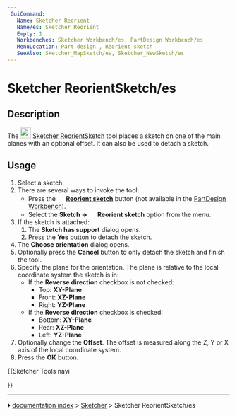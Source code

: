 ```yaml
---
 GuiCommand:
   Name: Sketcher Reorient
   Name/es: Sketcher Reorient
   Empty: 1
   Workbenches: Sketcher Workbench/es, PartDesign Workbench/es
   MenuLocation: Part design , Reorient sketch
   SeeAlso: Sketcher_MapSketch/es, Sketcher_NewSketch/es
---
```


# Sketcher ReorientSketch/es


</div>

## Description

The <img alt="" src=images/Sketcher_ReorientSketch.svg  style="width:24px;"> [Sketcher ReorientSketch](Sketcher_ReorientSketch.md) tool places a sketch on one of the main planes with an optional offset. It can also be used to detach a sketch.

## Usage

1.  Select a sketch.
2.  There are several ways to invoke the tool:
    -   Press the **<img src="images/Sketcher_ReorientSketch.svg" width=16px> [Reorient sketch](Sketcher_ReorientSketch.md)** button (not available in the [PartDesign Workbench](PartDesign_Workbench.md)).
    -   Select the **Sketch → <img src="images/Sketcher_ReorientSketch.svg" width=16px> Reorient sketch** option from the menu.
3.  If the sketch is attached:
    1.  The **Sketch has support** dialog opens.
    2.  Press the **Yes** button to detach the sketch.
4.  The **Choose orientation** dialog opens.
5.  Optionally press the **Cancel** button to only detach the sketch and finish the tool.
6.  Specify the plane for the orientation. The plane is relative to the local coordinate system the sketch is in:
    -   If the **Reverse direction** checkbox is not checked:
        -   Top: **XY-Plane**
        -   Front: **XZ-Plane**
        -   Right: **YZ-Plane**
    -   If the **Reverse direction** checkbox is checked:
        -   Bottom: **XY-Plane**
        -   Rear: **XZ-Plane**
        -   Left: **YZ-Plane**
7.  Optionally change the **Offset**. The offset is measured along the Z, Y or X axis of the local coordinate system.
8.  Press the **OK** button.





{{Sketcher Tools navi

}}



---
⏵ [documentation index](../README.md) > [Sketcher](Sketcher_Workbench.md) > Sketcher ReorientSketch/es
